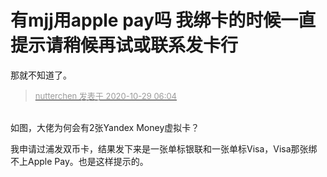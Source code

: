 # 有mjj用apple pay吗 我绑卡的时候一直提示请稍候再试或联系发卡行


那就不知道了。<br />
<img id="aimg_jg442" onclick="zoom(this, this.src, 0, 0, 0)" class="zoom" src="https://obs.cc/t/Hef5i9" onmouseover="img_onmouseoverfunc(this)" onload="thumbImg(this)" border="0" alt="" />

<div class="quote"><blockquote><font size="2"><a href="https://www.hostloc.com/forum.php?mod=redirect&amp;goto=findpost&amp;pid=9367281&amp;ptid=759643" target="_blank"><font color="#999999">nutterchen 发表于 2020-10-29 06:04</font></a></font></blockquote></div><br />
如图，大佬为何会有2张Yandex Money虚拟卡？

我申请过浦发双币卡，结果发下来是一张单标银联和一张单标Visa，Visa那张绑不上Apple Pay。也是这样提示的。
